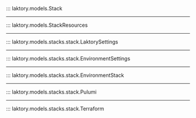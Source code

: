 ::: laktory.models.Stack

---

::: laktory.models.StackResources

---

::: laktory.models.stacks.stack.LaktorySettings

---

::: laktory.models.stacks.stack.EnvironmentSettings

---

::: laktory.models.stacks.stack.EnvironmentStack

---

::: laktory.models.stacks.stack.Pulumi

---

::: laktory.models.stacks.stack.Terraform



